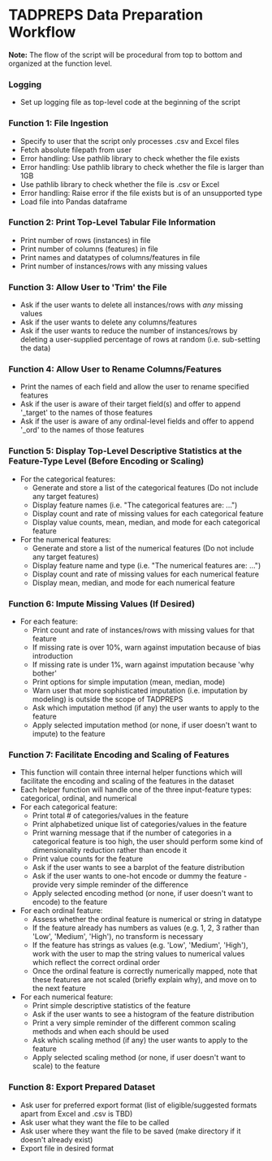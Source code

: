 # TADPREPS Data Preparation Workflow

**Note:** The flow of the script will be procedural from top to bottom and organized at the function level.

### Logging
- Set up logging file as top-level code at the beginning of the script

### Function 1: File Ingestion
- Specify to user that the script only processes .csv and Excel files 
- Fetch absolute filepath from user
- Error handling: Use pathlib library to check whether the file exists
- Error handling: Use pathlib library to check whether the file is larger than 1GB
- Use pathlib library to check whether the file is .csv or Excel
- Error handling: Raise error if the file exists but is of an unsupported type
- Load file into Pandas dataframe

### Function 2: Print Top-Level Tabular File Information
- Print number of rows (instances) in file
- Print number of columns (features) in file
- Print names and datatypes of columns/features in file
- Print number of instances/rows with any missing values

### Function 3: Allow User to 'Trim' the File
- Ask if the user wants to delete all instances/rows with *any* missing values
- Ask if the user wants to delete any columns/features
- Ask if the user wants to reduce the number of instances/rows by deleting a user-supplied percentage of rows at random (i.e. sub-setting the data)

### Function 4: Allow User to Rename Columns/Features
- Print the names of each field and allow the user to rename specified features
- Ask if the user is aware of their target field(s) and offer to append '_target' to the names of those features
- Ask if the user is aware of any ordinal-level fields and offer to append '_ord' to the names of those features

### Function 5: Display Top-Level Descriptive Statistics at the Feature-Type Level (Before Encoding or Scaling)
- For the categorical features:
  - Generate and store a list of the categorical features (Do not include any target features)
  - Display feature names (i.e. "The categorical features are: ...")
  - Display count and rate of missing values for each categorical feature
  - Display value counts, mean, median, and mode for each categorical feature
- For the numerical features:
  - Generate and store a list of the numerical features (Do not include any target features)
  - Display feature name and type (i.e. "The numerical features are: ...")
  - Display count and rate of missing values for each numerical feature
  - Display mean, median, and mode for each numerical feature

### Function 6: Impute Missing Values (If Desired)
- For each feature:
  - Print count and rate of instances/rows with missing values for that feature
  - If missing rate is over 10%, warn against imputation because of bias introduction
  - If missing rate is under 1%, warn against imputation because 'why bother'
  - Print options for simple imputation (mean, median, mode)
  - Warn user that more sophisticated imputation (i.e. imputation by modeling) is outside the scope of TADPREPS
  - Ask which imputation method (if any) the user wants to apply to the feature
  - Apply selected imputation method (or none, if user doesn't want to impute) to the feature

### Function 7: Facilitate Encoding and Scaling of Features
- This function will contain three internal helper functions which will facilitate the encoding and scaling of the features in the dataset
- Each helper function will handle one of the three input-feature types: categorical, ordinal, and numerical
- For each categorical feature:
  - Print total # of categories/values in the feature
  - Print alphabetized unique list of categories/values in the feature
  - Print warning message that if the number of categories in a categorical feature is too high, the user should perform some kind of dimensionality reduction rather than encode it
  - Print value counts for the feature
  - Ask if the user wants to see a barplot of the feature distribution
  - Ask if the user wants to one-hot encode or dummy the feature - provide very simple reminder of the difference
  - Apply selected encoding method (or none, if user doesn't want to encode) to the feature
- For each ordinal feature:
  - Assess whether the ordinal feature is numerical or string in datatype
  - If the feature already has numbers as values (e.g. 1, 2, 3 rather than 'Low', 'Medium', 'High'), no transform is necessary
  - If the feature has strings as values (e.g. 'Low', 'Medium', 'High'), work with the user to map the string values to numerical values which reflect the correct ordinal order
  - Once the ordinal feature is correctly numerically mapped, note that these features are not scaled (briefly explain why), and move on to the next feature
- For each numerical feature:
  - Print simple descriptive statistics of the feature
  - Ask if the user wants to see a histogram of the feature distribution
  - Print a very simple reminder of the different common scaling methods and when each should be used
  - Ask which scaling method (if any) the user wants to apply to the feature
  - Apply selected scaling method (or none, if user doesn't want to scale) to the feature

### Function 8: Export Prepared Dataset
- Ask user for preferred export format (list of eligible/suggested formats apart from Excel and .csv is TBD)
- Ask user what they want the file to be called
- Ask user where they want the file to be saved (make directory if it doesn't already exist)
- Export file in desired format
